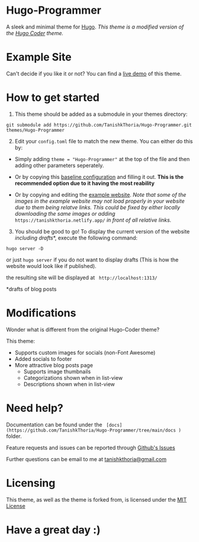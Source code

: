 # Hugo-Programmer
A sleek and minimal theme for [Hugo](https://gohugo.io).
*This theme is a modified version of the [Hugo Coder](https://themes.gohugo.io/themes/hugo-coder/) theme.*

# Example Site
Can't decide if you like it or not? You can find a [live demo](https://tanishkthoria.netlify.app) of this theme. 

# How to get started
1) This theme should be added as a submodule in your themes directory:
  ```
  git submodule add https://github.com/TanishkThoria/Hugo-Programmer.git themes/Hugo-Programmer
  ```


2) Edit your ```config.toml``` file to match the new theme. You can either do this by:
  - Simply adding  ```theme = "Hugo-Programmer"``` at the top of the file and then adding other parameters seperately.

  - Or by copying this [baseline configuration]() and filling it out.
    **This is the recommended option due to it having the most reability**

  - Or by copying and editing the [example website](https://github.com/TanishkThoria/Personal-Website/blob/main/config.toml).
    *Note that some of the images in the example website may not load properly in your website due to them being relatve links.*
    *This could be fixed by either locally downloading the same images or adding*
    ```https://tanishkthoria.netlify.app/```
    *in front of all relative links.*

3) You should be good to go! To display the current version of the website *including drafts**, execute the following command:
  ```
  hugo server -D
  ```
  or just ```hugo server``` if you do not want to display drafts (This is how the website would look like if published).

  the resulting site will be displayed at ``` http://localhost:1313/```

  *drafts of blog posts

# Modifications
Wonder what is different from the original Hugo-Coder theme?

This theme:
- Supports custom images for socials (non-Font Awesome)
- Added socials to footer
- More attractive blog posts page
	- Supports image thumbnails
	- Categorizations shown when in list-view
	- Descriptions shown when in list-view

# Need help?
Documentation can be found under the ``` [docs](https://github.com/TanishkThoria/Hugo-Programmer/tree/main/docs )``` folder.

Feature requests and issues can be reported through [Github's Issues](https://github.com/TanishkThoria/Hugo-Programmer/issues)

Further questions can be email to me at tanishkthoria@gmail.com 

# Licensing
This theme, as well as the theme is forked from, is licensed under the [MIT License](https://github.com/TanishkThoria/Hugo-Programmer/blob/main/LICENSE)

# Have a great day :)
